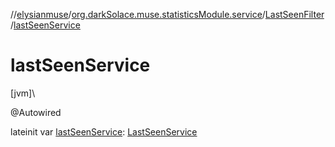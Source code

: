 //[elysianmuse](../../../index.md)/[org.darkSolace.muse.statisticsModule.service](../index.md)/[LastSeenFilter](index.md)/[lastSeenService](last-seen-service.md)

# lastSeenService

[jvm]\

@Autowired

lateinit var [lastSeenService](last-seen-service.md): [LastSeenService](../-last-seen-service/index.md)
